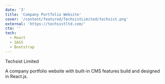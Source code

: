 ```yaml
---
date: '3'
title: 'Company Portfolio Website'
cover: '/content/featured/TechsistLimited/techsist.png'
external: 'https://techsistltd.com/'
cta: ''
tech:
  - React
  - SASS
  - Bootstrap
---
```


Techsist Limited

A company portfolio website with built-in CMS features build and designed in React.js.
